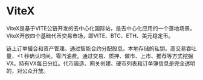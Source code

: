 # ViteX

ViteX是基于VITE公链开发的去中心化国际站，是去中心化应用的一个落地场景。ViteX开放四个基础代币交易市场，即VITE、BTC、ETH、美元稳定币。

链上订单撮合和资产管理。通过智能合约分配股息。本地存储的私钥。高交易吞吐量，<1 秒确认时间。零汽油费。通过交易、质押、做市、上市、推荐等方式挖掘VX。持有VX每日分红。代币锻造、网关创建、硬币列表和订单簿信息是完全透明的，对公众开放。
